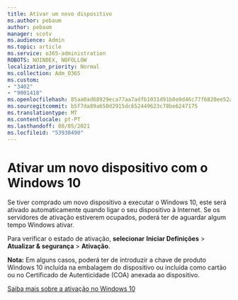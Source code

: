 ```yaml
---
title: Ativar um novo dispositivo
ms.author: pebaum
author: pebaum
manager: scotv
ms.audience: Admin
ms.topic: article
ms.service: o365-administration
ROBOTS: NOINDEX, NOFOLLOW
localization_priority: Normal
ms.collection: Adm_O365
ms.custom:
- "3402"
- "9001418"
ms.openlocfilehash: 85aa0ad68929eca77aa7adfb1031d91b0e9d46c77f6820ee52a7848cd4a19211
ms.sourcegitcommit: b5f7da89a650d2915dc652449623c78be6247175
ms.translationtype: MT
ms.contentlocale: pt-PT
ms.lasthandoff: 08/05/2021
ms.locfileid: "53938490"
---
```

# <a name="activating-a-new-device-running-windows-10"></a>Ativar um novo dispositivo com o Windows 10

Se tiver comprado um novo dispositivo a executar o Windows 10, este será ativado automaticamente quando ligar o seu dispositivo à Internet. Se os servidores de ativação estiverem ocupados, poderá ter de aguardar algum tempo Windows ativar.

Para verificar o estado de ativação, **selecionar** **Iniciar Definições**  >  **Atualizar & segurança**  >  **Ativação**.

**Nota:** Em alguns casos, poderá ter de introduzir a chave de produto Windows 10 incluída na embalagem do dispositivo ou incluída como cartão ou no Certificado de Autenticidade (COA) anexada ao dispositivo.

[Saiba mais sobre a ativação no Windows 10](https://support.microsoft.com/help/12440)